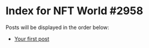 # Index for NFT World #2958
Posts will be displayed in the order below:

- [Your first post](./001-first.md)

